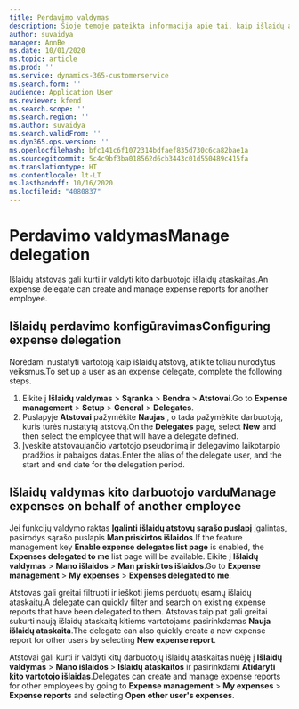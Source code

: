 ```yaml
---
title: Perdavimo valdymas
description: Šioje temoje pateikta informacija apie tai, kaip išlaidų atstovas gali kurti ir valdyti kito darbuotojo išlaidų ataskaitas.
author: suvaidya
manager: AnnBe
ms.date: 10/01/2020
ms.topic: article
ms.prod: ''
ms.service: dynamics-365-customerservice
ms.search.form: ''
audience: Application User
ms.reviewer: kfend
ms.search.scope: ''
ms.search.region: ''
ms.author: suvaidya
ms.search.validFrom: ''
ms.dyn365.ops.version: ''
ms.openlocfilehash: bfc141c6f1072314bdfaef835d730c6ca82bae1a
ms.sourcegitcommit: 5c4c9bf3ba018562d6cb3443c01d550489c415fa
ms.translationtype: HT
ms.contentlocale: lt-LT
ms.lasthandoff: 10/16/2020
ms.locfileid: "4080837"
---
```

# <a name="manage-delegation"></a><span data-ttu-id="84f0f-103">Perdavimo valdymas</span><span class="sxs-lookup"><span data-stu-id="84f0f-103">Manage delegation</span></span>
<span data-ttu-id="84f0f-104">Išlaidų atstovas gali kurti ir valdyti kito darbuotojo išlaidų ataskaitas.</span><span class="sxs-lookup"><span data-stu-id="84f0f-104">An expense delegate can create and manage expense reports for another employee.</span></span>

## <a name="configuring-expense-delegation"></a><span data-ttu-id="84f0f-105">Išlaidų perdavimo konfigūravimas</span><span class="sxs-lookup"><span data-stu-id="84f0f-105">Configuring expense delegation</span></span>

<span data-ttu-id="84f0f-106">Norėdami nustatyti vartotoją kaip išlaidų atstovą, atlikite toliau nurodytus veiksmus.</span><span class="sxs-lookup"><span data-stu-id="84f0f-106">To set up a user as an expense delegate, complete the following steps.</span></span> 
1. <span data-ttu-id="84f0f-107">Eikite į **Išlaidų valdymas** > **Sąranka** > **Bendra** > **Atstovai**.</span><span class="sxs-lookup"><span data-stu-id="84f0f-107">Go to **Expense management** > **Setup** > **General** > **Delegates**.</span></span> 
2. <span data-ttu-id="84f0f-108">Puslapyje **Atstovai** pažymėkite **Naujas** , o tada pažymėkite darbuotoją, kuris turės nustatytą atstovą.</span><span class="sxs-lookup"><span data-stu-id="84f0f-108">On the **Delegates** page, select **New** and then select the employee that will have a delegate defined.</span></span> 
3. <span data-ttu-id="84f0f-109">Įveskite atstovaujančio vartotojo pseudonimą ir delegavimo laikotarpio pradžios ir pabaigos datas.</span><span class="sxs-lookup"><span data-stu-id="84f0f-109">Enter the alias of the delegate user, and the start and end date for the delegation period.</span></span>

## <a name="manage-expenses-on-behalf-of-another-employee"></a><span data-ttu-id="84f0f-110">Išlaidų valdymas kito darbuotojo vardu</span><span class="sxs-lookup"><span data-stu-id="84f0f-110">Manage expenses on behalf of another employee</span></span>

<span data-ttu-id="84f0f-111">Jei funkcijų valdymo raktas **Įgalinti išlaidų atstovų sąrašo puslapį** įgalintas, pasirodys sąrašo puslapis **Man priskirtos išlaidos**.</span><span class="sxs-lookup"><span data-stu-id="84f0f-111">If the feature management key **Enable expense delegates list page** is enabled, the **Expenses delegated to me** list page will be available.</span></span> <span data-ttu-id="84f0f-112">Eikite į **Išlaidų valdymas** > **Mano išlaidos** > **Man priskirtos išlaidos**.</span><span class="sxs-lookup"><span data-stu-id="84f0f-112">Go to **Expense management** > **My expenses** > **Expenses delegated to me**.</span></span>

<span data-ttu-id="84f0f-113">Atstovas gali greitai filtruoti ir ieškoti jiems perduotų esamų išlaidų ataskaitų.</span><span class="sxs-lookup"><span data-stu-id="84f0f-113">A delegate can quickly filter and search on existing expense reports that have been delegated to them.</span></span> <span data-ttu-id="84f0f-114">Atstovas taip pat gali greitai sukurti naują išlaidų ataskaitą kitiems vartotojams pasirinkdamas **Nauja išlaidų ataskaita**.</span><span class="sxs-lookup"><span data-stu-id="84f0f-114">The delegate can also quickly create a new expense report for other users by selecting **New expense report**.</span></span>

<span data-ttu-id="84f0f-115">Atstovai gali kurti ir valdyti kitų darbuotojų išlaidų ataskaitas nuėję į **Išlaidų valdymas** > **Mano išlaidos** > **Išlaidų ataskaitos** ir pasirinkdami **Atidaryti kito vartotojo išlaidas**.</span><span class="sxs-lookup"><span data-stu-id="84f0f-115">Delegates can create and manage expense reports for other employees by going to **Expense management** > **My expenses** > **Expense reports** and selecting **Open other user's expenses**.</span></span>
